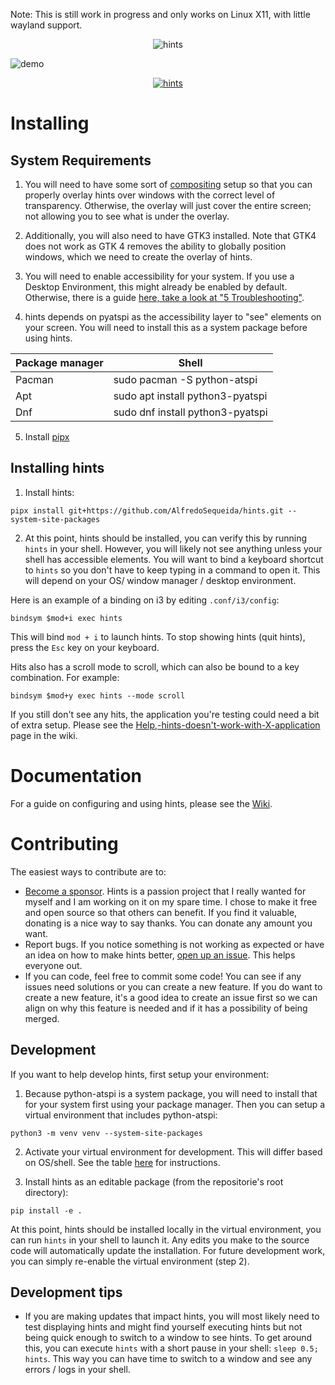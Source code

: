 Note: This is still work in progress and only works on Linux X11, with little wayland support.

<p align="center">
  <img src="https://github.com/user-attachments/assets/bca7fb8e-a4ad-435b-aa40-c26dbb017239" alt="hints" />
</p>

![demo](https://github.com/user-attachments/assets/cda0e568-a16c-4bc4-af20-7b3981cc213c)

<p align="center">
  <a href="https://www.keytilt.xyz" target="_blank">
    <img src="https://github.com/user-attachments/assets/b44f8021-7f1f-4a60-9be4-561662266e96" alt="hints" />
  </a>
</p>

# Installing

## System Requirements

1. You will need to have some sort of [compositing](https://wiki.archlinux.org/title/Xorg#Composite) setup so that you can properly overlay hints over windows with the correct level of transparency. Otherwise, the overlay will just cover the entire screen; not allowing you to see what is under the overlay.

2. Additionally, you will also need to have GTK3 installed. Note that GTK4 does not work as GTK 4 removes the ability to globally position windows, which we need to create the overlay of hints.

3. You will need to enable accessibility for your system. If you use a Desktop Environment, this might already be enabled by default. Otherwise, there is a guide [here, take a look at "5 Troubleshooting"](https://wiki.archlinux.org/title/Accessibility).

4. hints depends on pyatspi as the accessibility layer to "see" elements on your screen. You will need to install this as a system package before using hints.

| Package manager | Shell                            |
| --------------- | -------------------------------- |
| Pacman          | sudo pacman -S python-atspi      |
| Apt             | sudo apt install python3-pyatspi |
| Dnf             | sudo dnf install python3-pyatspi |

5. Install [pipx](https://pipx.pypa.io/stable/installation/)

## Installing hints

1. Install hints:

```
pipx install git+https://github.com/AlfredoSequeida/hints.git --system-site-packages
```

2. At this point, hints should be installed, you can verify this by running `hints` in your shell. However, you will likely not see anything unless your shell has accessible elements. You will want to bind a keyboard shortcut to `hints` so you don't have to keep typing in a command to open it. This will depend on your OS/ window manager / desktop environment.

Here is an example of a binding on i3 by editing `.conf/i3/config`:

```
bindsym $mod+i exec hints
```

This will bind `mod + i` to launch hints. To stop showing hints (quit hints), press the `Esc` key on your keyboard.

Hits also has a scroll mode to scroll, which can also be bound to a key combination. For example:

```
bindsym $mod+y exec hints --mode scroll
```

If you still don't see any hits, the application you're testing could need a bit of extra setup. Please see the [Help,-hints-doesn't-work-with-X-application](https://github.com/AlfredoSequeida/hints/wiki/Help,-hints-doesn't-work-with-X-application) page in the wiki.

# Documentation

For a guide on configuring and using hints, please see the [Wiki](https://github.com/AlfredoSequeida/hints/wiki).

# Contributing

The easiest ways to contribute are to:

- [Become a sponsor](https://github.com/sponsors/AlfredoSequeida). Hints is a passion project that I really wanted for myself and I am working on it on my spare time. I chose to make it free and open source so that others can benefit. If you find it valuable, donating is a nice way to say thanks. You can donate any amount you want.
- Report bugs. If you notice something is not working as expected or have an idea on how to make hints better, [open up an issue](https://github.com/AlfredoSequeida/hints/issues/new). This helps everyone out.
- If you can code, feel free to commit some code! You can see if any issues need solutions or you can create a new feature. If you do want to create a new feature, it's a good idea to create an issue first so we can align on why this feature is needed and if it has a possibility of being merged.

## Development

If you want to help develop hints, first setup your environment:

1. Because python-atspi is a system package, you will need to install that for your system first using your package manager. Then you can setup a virtual environment that includes python-atspi:

```
python3 -m venv venv --system-site-packages
```

2. Activate your virtual environment for development. This will differ based on OS/shell. See the table [here](https://docs.python.org/3/library/venv.html#how-venvs-work) for instructions.

3. Install hints as an editable package (from the repositorie's root directory):

```
pip install -e .
```

At this point, hints should be installed locally in the virtual environment, you can run `hints` in your shell to launch it. Any edits you make to the source code will automatically update the installation. For future development work, you can simply re-enable the virtual environment (step 2).

## Development tips

- If you are making updates that impact hints, you will most likely need to test displaying hints and might find yourself executing hints but not being quick enough to switch to a window to see hints. To get around this, you can execute `hints` with a short pause in your shell: `sleep 0.5; hints`. This way you can have time to switch to a window and see any errors / logs in your shell.
